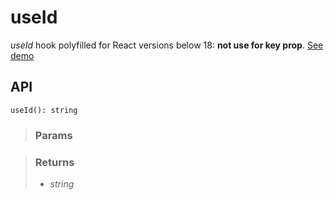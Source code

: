 # useId
_useId_ hook polyfilled for React versions below 18: __not use for key prop__. [See demo](https://nDriaDev.io/react-tools/#/hooks/performance/useId)

## API

```tsx
useId(): string
```

> ### Params
>
>
>

> ### Returns
>
> 
> - _string_  
>